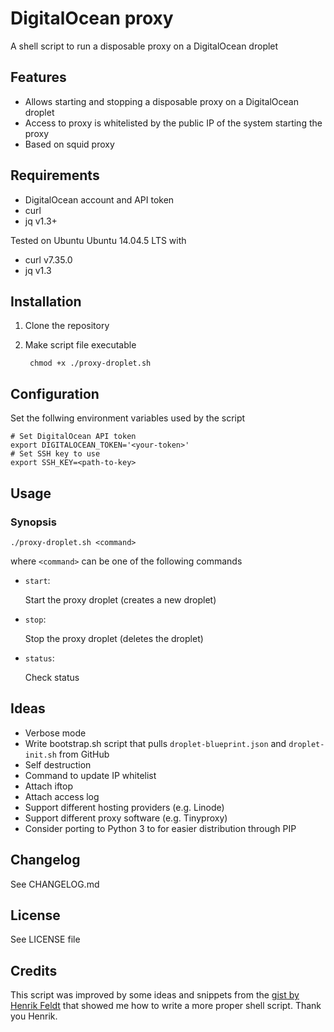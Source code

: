 # DigitalOcean proxy

A shell script to run a disposable proxy on a DigitalOcean droplet


## Features

- Allows starting and stopping a disposable proxy on a DigitalOcean droplet
- Access to proxy is whitelisted by the public IP of the system starting the proxy
- Based on squid proxy


## Requirements

- DigitalOcean account and API token
- curl
- jq v1.3+

Tested on Ubuntu Ubuntu 14.04.5 LTS with
- curl v7.35.0
- jq v1.3


## Installation

1. Clone the repository
2. Make script file executable

        chmod +x ./proxy-droplet.sh


## Configuration

Set the follwing environment variables used by the script

    # Set DigitalOcean API token
    export DIGITALOCEAN_TOKEN='<your-token>'
    # Set SSH key to use
    export SSH_KEY=<path-to-key>


## Usage

### Synopsis

    ./proxy-droplet.sh <command>

where `<command>` can be one of the following commands

- `start`:

    Start the proxy droplet (creates a new droplet)

- `stop`:

    Stop the proxy droplet (deletes the droplet)

- `status`:

    Check status


## Ideas

- Verbose mode
- Write bootstrap.sh script that pulls `droplet-blueprint.json` and `droplet-init.sh` from GitHub
- Self destruction
- Command to update IP whitelist
- Attach iftop
- Attach access log
- Support different hosting providers (e.g. Linode)
- Support different proxy software (e.g. Tinyproxy)
- Consider porting to Python 3 to for easier distribution through PIP


## Changelog

See CHANGELOG.md


## License

See LICENSE file


## Credits

This script was improved by some ideas and snippets from the [gist by Henrik Feldt](https://gist.github.com/haf/7d80fc4527d4733aef0c)
that showed me how to write a more proper shell script. Thank you Henrik.

